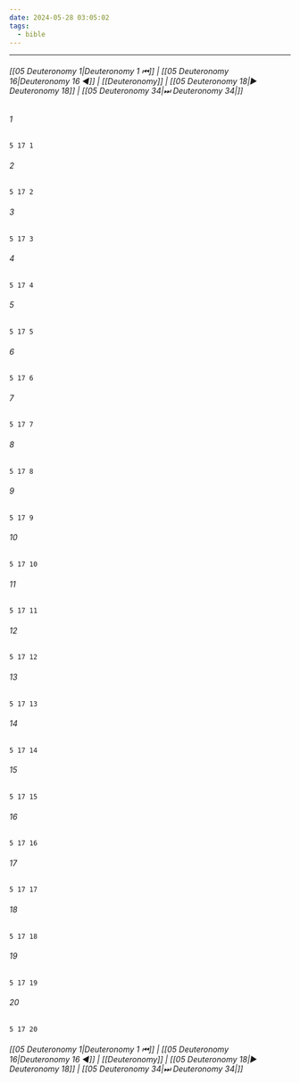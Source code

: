 ```yaml
---
date: 2024-05-28 03:05:02
tags:
  - bible
---
```

___

###### [[05 Deuteronomy 1|Deuteronomy 1 ⏮]] | [[05 Deuteronomy 16|Deuteronomy 16 ◀]] | [[Deuteronomy]] | [[05 Deuteronomy 18|▶ Deuteronomy 18]] | [[05 Deuteronomy 34|⏭ Deuteronomy 34|]]

###### 1
``` verse
5 17 1 
```
###### 2
``` verse
5 17 2 
```
###### 3
``` verse
5 17 3 
```
###### 4
``` verse
5 17 4 
```
###### 5
``` verse
5 17 5 
```
###### 6
``` verse
5 17 6 
```
###### 7
``` verse
5 17 7 
```
###### 8
``` verse
5 17 8 
```
###### 9
``` verse
5 17 9 
```
###### 10
``` verse
5 17 10 
```
###### 11
``` verse
5 17 11 
```
###### 12
``` verse
5 17 12 
```
###### 13
``` verse
5 17 13 
```
###### 14
``` verse
5 17 14 
```
###### 15
``` verse
5 17 15 
```
###### 16
``` verse
5 17 16 
```
###### 17
``` verse
5 17 17 
```
###### 18
``` verse
5 17 18 
```
###### 19
``` verse
5 17 19 
```
###### 20
``` verse
5 17 20 
```

###### [[05 Deuteronomy 1|Deuteronomy 1 ⏮]] | [[05 Deuteronomy 16|Deuteronomy 16 ◀]] | [[Deuteronomy]] | [[05 Deuteronomy 18|▶ Deuteronomy 18]] | [[05 Deuteronomy 34|⏭ Deuteronomy 34|]]

